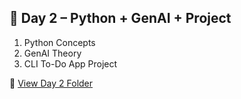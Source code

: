 ## 📅 Day 2 – Python + GenAI + Project

1. Python Concepts  
2. GenAI Theory  
3. CLI To-Do App Project

📂 [View Day 2 Folder](https://github.com/Ankit-865/genai-journey/tree/main/day2)
